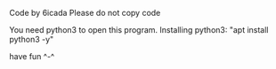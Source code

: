 Code by 6icada
Please do not copy code

You need python3 to open this program.
Installing python3:
    "apt install python3 -y"

have fun ^-^